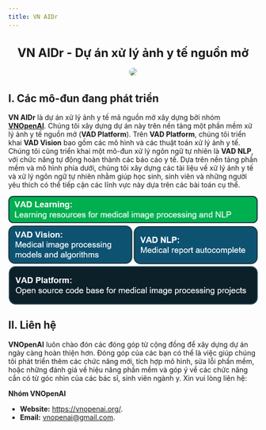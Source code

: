 ```yaml
---
title: VN AIDr
---
```


<div style="text-align: center; margin-bottom: 1rem;">
    <h1 style="display: block; font-size: 1.5rem;">VN AIDr - Dự án xử lý ảnh y tế nguồn mở</h1>
    <img src="https://raw.githubusercontent.com/VNOpenAI/vn-aidr/master/screenshots/screen.png" style="width: 30rem; border-radius: 0.5rem;">
</div>

## I. Các mô-đun đang phát triển

**VN AIDr** là dự án xử lý ảnh y tế mã nguồn mở xây dựng bởi nhóm **[VNOpenAI](https://vnopenai.org/)**. Chúng tôi xây dựng dự án này trên nền tảng một phần mềm xử lý ảnh y tế nguồn mở (**VAD Platform**). Trên **VAD Platform**, chúng tôi triển khai **VAD Vision** bao gồm các mô hình và các thuật toán xử lý ảnh y tế. Chúng tôi cũng triển khai một mô-đun xử lý ngôn ngữ tự nhiên là **VAD NLP**, với chức năng tự động hoàn thành các báo cáo y tế. Dựa trên nền tảng phần mềm và mô hình phía dưới, chúng tôi xây dựng các tài liệu về xử lý ảnh y tế và xử lý ngôn ngữ tự nhiên nhằm giúp học sinh, sinh viên và những người yêu thích có thể tiếp cận các lĩnh vực này dựa trên các bài toán cụ thể.


<img alt="Submodules" src="modules.png" style="margin-left: auto; margin-right: auto; width: 40rem; display: block;">

<p style="font-weight: bold; text-align: center"></p>

## II. Liên hệ

**VNOpenAI** luôn chào đón các đóng góp từ cộng đồng để xây dựng dự án ngày càng hoàn thiện hơn. Đóng góp của các bạn có thể là việc giúp chúng tôi phát triển thêm các chức năng mới, tích hợp mô hình, sửa lỗi phần mềm, hoặc những đánh giá về hiệu năng phần mềm và góp ý về các chức năng cần có từ góc nhìn của các bác sĩ, sinh viên ngành y. Xin vui lòng liên hệ:

**Nhóm VNOpenAI**

- **Website:** <https://vnopenai.org/>.
- **Email:** vnopenai@gmail.com.

